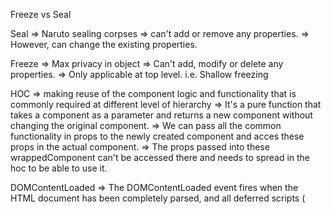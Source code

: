 Freeze vs Seal

Seal => Naruto sealing corpses
     => can't add or remove any properties.
     => However, can change the existing properties.

Freeze => Max privacy in object
       => Can't add, modify or delete any properties.
       => Only applicable at top level. i.e. Shallow freezing

HOC => making reuse of the component logic and functionality that is commonly required at different level of hierarchy
    => It's a pure function that takes a component as a parameter and returns a new component without changing the original component.
    => We can pass all the common functionality in props to the newly created component and acces these props in   the  actual component.
    => The props passed into these wrappedComponent can't be accessed there and needs to spread in the hoc to be able to use it.

DOMContentLoaded => The DOMContentLoaded event fires when the HTML document has been completely parsed, and all deferred scripts (<script defer src="…"> and <script type="module">) have downloaded and executed. It doesn't wait for other things like images, subframes, and async scripts to finish loading.
componentDidMount is triggered as soon as the instance of the componenet is created. Wheras, DOMContentLoaded is fired once only in entire webPage life.

Call, apply & bind
async & defer
throttling & debouncing


the unique exponentiation operator has right-associativity, whereas other arithmetic operators have left-associativity.

const a = 4 ** 3 ** 2;  // Same as 4 ** (3 ** 2); evaluates to 262144

code splitting: ->
Code-Splitting is a feature supported by bundlers like Webpack, Rollup and Browserify (via factor-bundle) which can create multiple bundles that can be dynamically loaded at runtime.
Code-splitting your app can help you “lazy-load” just the things that are currently needed by the user, which can dramatically improve the performance of your app
The React.lazy function lets you render a dynamic import as a regular component.
const OtherComponent = React.lazy(() => import('./OtherComponent'));

Error Boundary
Context
Webpack

Precedence operators:
1> ()
2> ?.
3> postfix ...++
           ...--
4> unary operator & prefix:  ! ~ + - ++... --...
5> ** (right to left)
6> * / %
7> + -
8> << >>
9> < > <= >=
10> == != === !==
11> |
12> &
13> ^
14> &&
15> ||
16> ??
17> =
Logger middleware in Redux
const logger = store => next => action => {
  console.group(action.type)
  console.info('dispatching', action)
  let result = next(action)
  console.log('next state', store.getState())
  console.groupEnd()
  return result
}

const crashReporter = store => next => action => {
  try {
    return next(action)
  } catch (err) {
    console.error('Caught an exception!', err)
    Raven.captureException(err, {
      extra: {
        action,
        state: store.getState()
      }
    })
    throw err
  }
}

const thunkMiddleware =
  ({ dispatch, getState }) =>
  next =>
  action => {
    // If the "action" is actually a function instead...
    if (typeof action === 'function') {
      // then call the function and pass `dispatch` and `getState` as arguments
      return action(dispatch, getState)
    }

    // Otherwise, it's a normal action - send it onwards
    return next(action)
  }
